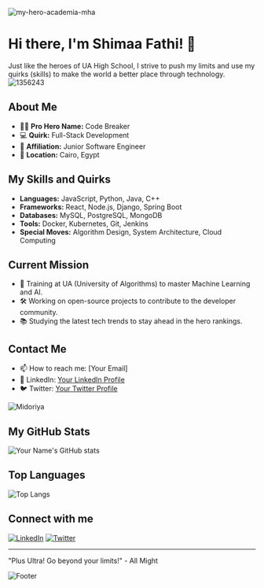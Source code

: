 
![my-hero-academia-mha](https://github.com/shimaafathi123/shimaafathi123/assets/93112282/8a807f2f-28e7-4fa2-ad3a-8360a707364e)

# Hi there, I'm Shimaa Fathi! 👋

Just like the heroes of UA High School, I strive to push my limits and use my quirks (skills) to make the world a better place through technology.
![1356243](https://github.com/shimaafathi123/shimaafathi123/assets/93112282/40ab0333-f8f8-4840-b9d8-685cc7cd655d)


## About Me

- 🦸‍♂️ **Pro Hero Name:** Code Breaker
- 💻 **Quirk:** Full-Stack Development
- 🌟 **Affiliation:** Junior Software Engineer
- 📍 **Location:** Cairo, Egypt

## My Skills and Quirks

- **Languages:** JavaScript, Python, Java, C++
- **Frameworks:** React, Node.js, Django, Spring Boot
- **Databases:** MySQL, PostgreSQL, MongoDB
- **Tools:** Docker, Kubernetes, Git, Jenkins
- **Special Moves:** Algorithm Design, System Architecture, Cloud Computing

## Current Mission

- 🌱 Training at UA (University of Algorithms) to master Machine Learning and AI.
- 🛠 Working on open-source projects to contribute to the developer community.
- 📚 Studying the latest tech trends to stay ahead in the hero rankings.

## Contact Me

- 📫 How to reach me: [Your Email]
- 💼 LinkedIn: [Your LinkedIn Profile](https://linkedin.com/in/yourusername)
- 🐦 Twitter: [Your Twitter Profile](https://twitter.com/yourusername)

![Midoriya](https://your-image-url.com/midoriya.png)

## My GitHub Stats

![Your Name's GitHub stats](https://github-readme-stats.vercel.app/api?username=yourusername&show_icons=true&theme=tokyonight)

## Top Languages

![Top Langs](https://github-readme-stats.vercel.app/api/top-langs/?username=yourusername&layout=compact&theme=tokyonight)

## Connect with me

[![LinkedIn](https://img.shields.io/badge/LinkedIn-blue?style=for-the-badge&logo=linkedin)](https://linkedin.com/in/yourusername)
[![Twitter](https://img.shields.io/badge/Twitter-blue?style=for-the-badge&logo=twitter)](https://twitter.com/yourusername)

---

"Plus Ultra! Go beyond your limits!" - All Might

![Footer](https://your-image-url.com/footer.png)
